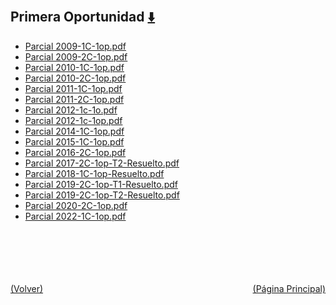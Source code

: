
<html>
<body>
<h2>Primera Oportunidad <a href="https://downgit.github.io/#/home?url=https://github.com/Apuntes-FIUBA/Apuntes-Electronica/tree/main/95 - Computación/9504 - Analisis Numerico I/Comision Schwarz-Sosa/Examenes/Parciales/Primera Oportunidad" style="font-size:20px">  ⬇️ </a></h2>
<ul>
    <li><a href="Parcial 2009-1C-1op.pdf">Parcial 2009-1C-1op.pdf</a></li>
    <li><a href="Parcial 2009-2C-1op.pdf">Parcial 2009-2C-1op.pdf</a></li>
    <li><a href="Parcial 2010-1C-1op.pdf">Parcial 2010-1C-1op.pdf</a></li>
    <li><a href="Parcial 2010-2C-1op.pdf">Parcial 2010-2C-1op.pdf</a></li>
    <li><a href="Parcial 2011-1C-1op.pdf">Parcial 2011-1C-1op.pdf</a></li>
    <li><a href="Parcial 2011-2C-1op.pdf">Parcial 2011-2C-1op.pdf</a></li>
    <li><a href="Parcial 2012-1c-1o.pdf">Parcial 2012-1c-1o.pdf</a></li>
    <li><a href="Parcial 2012-1c-1op.pdf">Parcial 2012-1c-1op.pdf</a></li>
    <li><a href="Parcial 2014-1C-1op.pdf">Parcial 2014-1C-1op.pdf</a></li>
    <li><a href="Parcial 2015-1C-1op.pdf">Parcial 2015-1C-1op.pdf</a></li>
    <li><a href="Parcial 2016-2C-1op.pdf">Parcial 2016-2C-1op.pdf</a></li>
    <li><a href="Parcial 2017-2C-1op-T2-Resuelto.pdf">Parcial 2017-2C-1op-T2-Resuelto.pdf</a></li>
    <li><a href="Parcial 2018-1C-1op-Resuelto.pdf">Parcial 2018-1C-1op-Resuelto.pdf</a></li>
    <li><a href="Parcial 2019-2C-1op-T1-Resuelto.pdf">Parcial 2019-2C-1op-T1-Resuelto.pdf</a></li>
    <li><a href="Parcial 2019-2C-1op-T2-Resuelto.pdf">Parcial 2019-2C-1op-T2-Resuelto.pdf</a></li>
    <li><a href="Parcial 2020-2C-1op.pdf">Parcial 2020-2C-1op.pdf</a></li>
    <li><a href="Parcial 2022-1C-1op.pdf">Parcial 2022-1C-1op.pdf</a></li>
</ul>
</body>
</html>




























<br><br><br><br><br><a href="/" style="float: left">(Volver)</a> <a href="/../../../../../" style="float: right">(Página Principal)</a>
